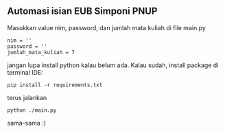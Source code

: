 ## Automasi isian EUB Simponi PNUP

Masukkan value nim, password, dan jumlah mata kuliah di file main.py
```
nim = ''
password = ''
jumlah_mata_kuliah = 7
```

jangan lupa install python kalau belum ada. Kalau sudah,
install package di terminal IDE:
```
pip install -r requirements.txt
```
terus jalankan
```
python ./main.py
```

sama-sama :)